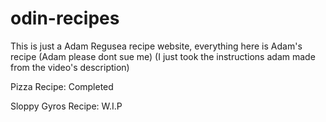 # odin-recipes

This is just a Adam Regusea recipe website, everything here is Adam's recipe (Adam please dont sue me) (I just took the instructions adam made from the video's description)

Pizza Recipe:
Completed

Sloppy Gyros Recipe: 
W.I.P

